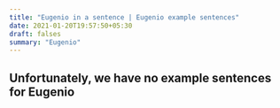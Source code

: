 ```yaml
---
title: "Eugenio in a sentence | Eugenio example sentences"
date: 2021-01-20T19:57:50+05:30
draft: falses
summary: "Eugenio"
---
```

## Unfortunately, we have no example sentences for Eugenio                 
